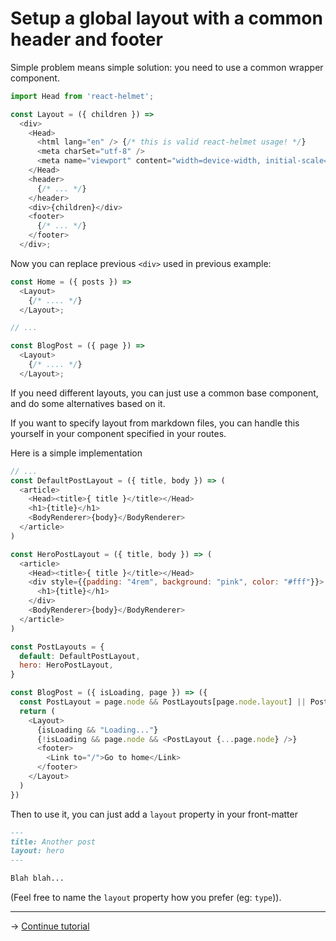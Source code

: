 # Setup a global layout with a common header and footer

Simple problem means simple solution: you need to use a common wrapper component.

```js
import Head from 'react-helmet';

const Layout = ({ children }) =>
  <div>
    <Head>
      <html lang="en" /> {/* this is valid react-helmet usage! */}
      <meta charSet="utf-8" />
      <meta name="viewport" content="width=device-width, initial-scale=1" />
    </Head>
    <header>
      {/* ... */}
    </header>
    <div>{children}</div>
    <footer>
      {/* ... */}
    </footer>
  </div>;
```

Now you can replace previous `<div>` used in previous example:

```js
const Home = ({ posts }) =>
  <Layout>
    {/* .... */}
  </Layout>;

// ...

const BlogPost = ({ page }) =>
  <Layout>
    {/* .... */}
  </Layout>;
```

If you need different layouts, you can just use a common base component, and do
some alternatives based on it.

If you want to specify layout from markdown files, you can handle this yourself
in your component specified in your routes.

Here is a simple implementation

```js
// ...
const DefaultPostLayout = ({ title, body }) => (
  <article>
    <Head><title>{ title }</title></Head>
    <h1>{title}</h1>
    <BodyRenderer>{body}</BodyRenderer>
  </article>
)

const HeroPostLayout = ({ title, body }) => (
  <article>
    <Head><title>{ title }</title></Head>
    <div style={{padding: "4rem", background: "pink", color: "#fff"}}>
      <h1>{title}</h1>
    </div>
    <BodyRenderer>{body}</BodyRenderer>
  </article>
)

const PostLayouts = {
  default: DefaultPostLayout,
  hero: HeroPostLayout,
}

const BlogPost = ({ isLoading, page }) => ({
  const PostLayout = page.node && PostLayouts[page.node.layout] || PostLayouts.default
  return (
    <Layout>
      {isLoading && "Loading..."}
      {!isLoading && page.node && <PostLayout {...page.node} />}
      <footer>
        <Link to="/">Go to home</Link>
      </footer>
    </Layout>
  )
})
```

Then to use it, you can just add a ``layout`` property in your front-matter

```md
---
title: Another post
layout: hero
---

Blah blah...
```

(Feel free to name the ``layout`` property how you prefer (eg: ``type``)).

---

→ [Continue tutorial](8.md)
